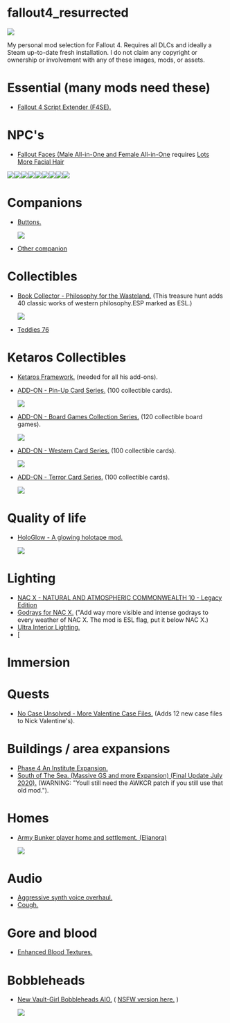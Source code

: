 # fallout4_resurrected

<img src="banner.jpg"/>

My personal mod selection for Fallout 4. Requires all DLCs and ideally a Steam up-to-date fresh installation. I do not claim any copyright or ownership or involvement with any of these images, mods, or assets.

# Essential (many mods need these)

  - [Fallout 4 Script Extender (F4SE).](https://www.nexusmods.com/fallout4/mods/42147?tab=files)

# NPC's

  - [Fallout Faces (Male All-in-One and Female All-in-One](https://www.nexusmods.com/fallout4/mods/59064?tab=files) requires [Lots More Facial Hair](https://www.nexusmods.com/fallout4/mods/10746/?tab=files)

<img src="npcs/fallout_faces1.jpg"/><img src="npcs/fallout_faces2.jpg"/><img src="npcs/fallout_faces3.jpg"/><img src="npcs/fallout_faces4.jpg"/><img src="npcs/fallout_faces5.jpg"/><img src="npcs/fallout_faces6.jpg"/><img src="npcs/fallout_faces7.jpg"/><img src="npcs/fallout_faces8.jpg"/><img src="npcs/fallout_faces9.jpg"/>

# Companions
  - [Buttons.](https://www.nexusmods.com/fallout4/mods/31710)
    
    <img src="companions/buttons.jpg"/>
  - [Other companion](https://www.nexusmods.com/fallout4/mods/31710)

# Collectibles
  - [Book Collector - Philosophy for the Wasteland.](https://www.nexusmods.com/fallout4/mods/72568) (This treasure hunt adds 40 classic works of western philosophy.ESP marked as ESL.)
    
    <img src="collectibles/philosophy_books.jpg"/>
  - [Teddies 76](https://www.nexusmods.com/fallout4/mods/57424)

# Ketaros Collectibles
  - [Ketaros Framework.](https://www.nexusmods.com/fallout4/mods/68236) (needed for all his add-ons).
  - [ADD-ON - Pin-Up Card Series.](https://www.nexusmods.com/fallout4/mods/68239) (100 collectible cards).
    
    <img src="collectibles/ketaros/pin_up_cards.jpg"/>
  - [ADD-ON - Board Games Collection Series.](https://www.nexusmods.com/fallout4/mods/68268) (120 collectible board games).
    
    <img src="collectibles/ketaros/board_games.jpg"/>
  - [ADD-ON - Western Card Series.](https://www.nexusmods.com/fallout4/mods/68241) (100 collectible cards).
    
    <img src="collectibles/ketaros/western.jpg"/>
  - [ADD-ON - Terror Card Series.](https://www.nexusmods.com/fallout4/mods/68244) (100 collectible cards).
    
    <img src="collectibles/ketaros/terror.jpg"/>

# Quality of life
  - [HoloGlow - A glowing holotape mod.](https://www.nexusmods.com/fallout4/mods/59901?tab=files)
    
    <img src="quality/hologlow.jpg"/>

# Lighting
  - [NAC X - NATURAL AND ATMOSPHERIC COMMONWEALTH 10 - Legacy Edition](https://www.nexusmods.com/fallout4/mods/46722?tab=description)
  - [Godrays for NAC X.](https://www.nexusmods.com/fallout4/mods/53457) ("Add way more visible and intense godrays to every weather of NAC X. The mod is ESL flag, put it below NAC X.)
  - [Ultra Interior Lighting.](https://www.nexusmods.com/fallout4/mods/22101)
  - [

# Immersion

# Quests
  - [No Case Unsolved - More Valentine Case Files.](https://www.nexusmods.com/fallout4/mods/58654) (Adds 12 new case files to Nick Valentine's).

# Buildings / area expansions
  - [Phase 4 An Institute Expansion.](https://www.nexusmods.com/fallout4/mods/42647?tab=files)
  - [South of The Sea. (Massive GS and more Expansion) (Final Update July 2020).](https://www.nexusmods.com/fallout4/mods/27870) (WARNING: "Youll still need the AWKCR patch if you still use that old mod.").

# Homes
  - [Army Bunker player home and settlement. (Elianora)](https://www.nexusmods.com/fallout4/mods/62209)
    
    <img src="homes/elianora_army_bunker.jpg"/>

# Audio
  - [Aggressive synth voice overhaul.](https://www.nexusmods.com/fallout4/mods/2105)
  - [Cough.](https://www.nexusmods.com/fallout4/mods/49235)

# Gore and blood
  - [Enhanced Blood Textures.](https://www.nexusmods.com/fallout4/mods/212/)

# Bobbleheads
  - [New Vault-Girl Bobbleheads AIO.](https://www.nexusmods.com/fallout4/mods/60833) ( [NSFW version here.](https://www.nexusmods.com/fallout4/mods/63047) )
    
    <img src="collectibles/bobbleheads/1.jpg"/>

